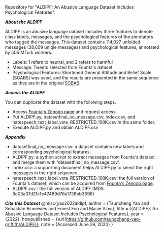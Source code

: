 Repository for "ALDIPF: An Abusive Language Dataset Includes Psychological Features".

_**About the ALDIPF**_

ALDIPF is an abusive language dataset includes three features to denote class labels, messages, and the psychological features of the annotators who tagged the messages. This dataset contains 114,027 unfolded messages (38,009 uniqle messages) and psychological features, annotated by 505 MTurk workers.
* Labels: 1 refers to neutral, and 2 refers to harmful
* Message: Tweets selected from Founta's dataset
* Psychological Features: Shortened General Attitude and Belief Scale (SGABS) was used, and the results are presented in the same sequence as they are in the original [SGBAS](https://opal.latrobe.edu.au/articles/educational_resource/Shortened_General_Attitude_and_Belief_Scale_SGABS_/14869962).



_**Access the ALDIPF**_

 You can duplicate the dataset with the following steps.

* Access [Founta's Zenodo page](https://zenodo.org/record/3706866#.YjzZfDUReUk) and request access.
* Put ALDIPF.py, datasetfinal_no_message.csv, index.csv, and hatespeech_text_label_vote_RESTRICTED_100K.csv in the same folder.
* Execute ALDIPF.py and obtain ALDIPF.csv


_**Appendix**_

* datasetfinal_no_message.csv: a dataset contains new labels and corresponding psychological features. 
* ALDIPF.py: a python script to extract messages from Founta's dataset and merge them with 'datasetfinal_no_message.csv'.
* index.csv: a supporting document helps ALDIPF.py to select the right messages in the right sequence.
* hatespeech_text_label_vote_RESTRICTED_100K.csv: the full version of Founta's dataset, which can be acquired from [Founta's Zenodo page](https://zenodo.org/record/3706866#.YjzZfDUReUk).
* ALDIPF.csv : the full version of ALDIPF (MD5: 9c03a37d21c1e47489d76e1738bb3698) 


_**Cite this Dataset**_
@misc{yao2022aldipf,
  author = {Tsuncheng Yao and Sebastian Binnewies and Ernest Foo and Macie Alavi},
  title = {{ALDIPF}: An Abusive Language Dataset Includes Psychological Features},
  year = {2022},
  howpublished = {\url{https://github.com/tsungcheng-yao-griffith/ALDIPF}},
  note = {Accessed June 29, 2024}
}
